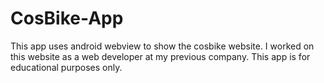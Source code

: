 # CosBike-App
This app uses android webview to show the cosbike website. I worked on this website as a web developer at my previous company. This app is for educational purposes only.
